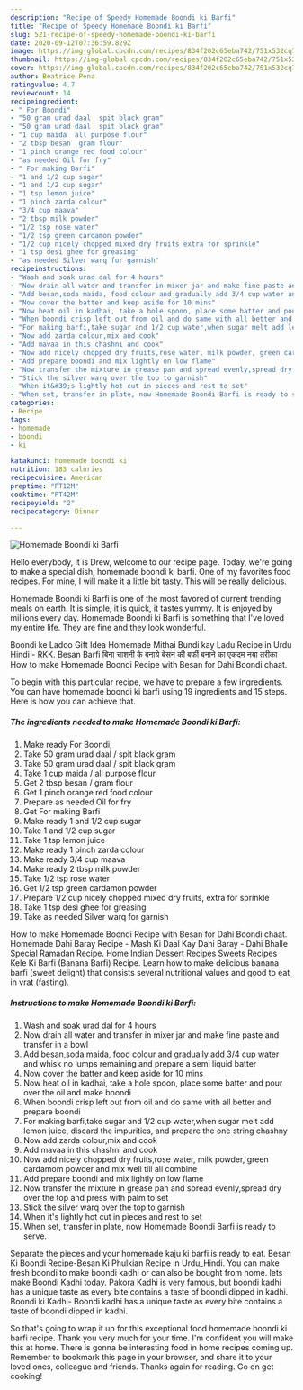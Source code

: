```yaml
---
description: "Recipe of Speedy Homemade Boondi ki Barfi"
title: "Recipe of Speedy Homemade Boondi ki Barfi"
slug: 521-recipe-of-speedy-homemade-boondi-ki-barfi
date: 2020-09-12T07:36:59.829Z
image: https://img-global.cpcdn.com/recipes/834f202c65eba742/751x532cq70/homemade-boondi-ki-barfi-recipe-main-photo.jpg
thumbnail: https://img-global.cpcdn.com/recipes/834f202c65eba742/751x532cq70/homemade-boondi-ki-barfi-recipe-main-photo.jpg
cover: https://img-global.cpcdn.com/recipes/834f202c65eba742/751x532cq70/homemade-boondi-ki-barfi-recipe-main-photo.jpg
author: Beatrice Pena
ratingvalue: 4.7
reviewcount: 14
recipeingredient:
- " For Boondi"
- "50 gram urad daal  spit black gram"
- "50 gram urad daal  spit black gram"
- "1 cup maida  all purpose flour"
- "2 tbsp besan  gram flour"
- "1 pinch orange red food colour"
- "as needed Oil for fry"
- " For making Barfi"
- "1 and 1/2 cup sugar"
- "1 and 1/2 cup sugar"
- "1 tsp lemon juice"
- "1 pinch zarda colour"
- "3/4 cup maava"
- "2 tbsp milk powder"
- "1/2 tsp rose water"
- "1/2 tsp green cardamon powder"
- "1/2 cup nicely chopped mixed dry fruits extra for sprinkle"
- "1 tsp desi ghee for greasing"
- "as needed Silver warq for garnish"
recipeinstructions:
- "Wash and soak urad dal for 4 hours"
- "Now drain all water and transfer in mixer jar and make fine paste and transfer in a bowl"
- "Add besan,soda maida, food colour and gradually add 3/4 cup water and whisk no lumps remaining and prepare a semi liquid batter"
- "Now cover the batter and keep aside for 10 mins"
- "Now heat oil in kadhai, take a hole spoon, place some batter and pour over the oil and make boondi"
- "When boondi crisp left out from oil and do same with all better and prepare boondi"
- "For making barfi,take sugar and 1/2 cup water,when sugar melt add lemon juice, discard the impurities, and prepare the one string chashny"
- "Now add zarda colour,mix and cook"
- "Add mavaa in this chashni and cook"
- "Now add nicely chopped dry fruits,rose water, milk powder, green cardamom powder and mix well till all combine"
- "Add prepare boondi and mix lightly on low flame"
- "Now transfer the mixture in grease pan and spread evenly,spread dry over the top and press with palm to set"
- "Stick the silver warq over the top to garnish"
- "When it&#39;s lightly hot cut in pieces and rest to set"
- "When set, transfer in plate, now Homemade Boondi Barfi is ready to serve."
categories:
- Recipe
tags:
- homemade
- boondi
- ki

katakunci: homemade boondi ki 
nutrition: 183 calories
recipecuisine: American
preptime: "PT12M"
cooktime: "PT42M"
recipeyield: "2"
recipecategory: Dinner

---
```



![Homemade Boondi ki Barfi](https://img-global.cpcdn.com/recipes/834f202c65eba742/751x532cq70/homemade-boondi-ki-barfi-recipe-main-photo.jpg)

Hello everybody, it is Drew, welcome to our recipe page. Today, we're going to make a special dish, homemade boondi ki barfi. One of my favorites food recipes. For mine, I will make it a little bit tasty. This will be really delicious.

Homemade Boondi ki Barfi is one of the most favored of current trending meals on earth. It is simple, it is quick, it tastes yummy. It is enjoyed by millions every day. Homemade Boondi ki Barfi is something that I've loved my entire life. They are fine and they look wonderful.

Boondi ke Ladoo Gift Idea Homemade Mithai Bundi kay Ladu Recipe in Urdu Hindi - RKK. Besan Barfi बिना चाशनी के बनाये बेसन की बर्फी बनाने का एकदम नया तरीका How to make Homemade Boondi Recipe with Besan for Dahi Boondi chaat.


To begin with this particular recipe, we have to prepare a few ingredients. You can have homemade boondi ki barfi using 19 ingredients and 15 steps. Here is how you can achieve that.

<!--inarticleads1-->

##### The ingredients needed to make Homemade Boondi ki Barfi:

1. Make ready  For Boondi,
1. Take 50 gram urad daal / spit black gram
1. Take 50 gram urad daal / spit black gram
1. Take 1 cup maida / all purpose flour
1. Get 2 tbsp besan / gram flour
1. Get 1 pinch orange red food colour
1. Prepare as needed Oil for fry
1. Get  For making Barfi
1. Make ready 1 and 1/2 cup sugar
1. Take 1 and 1/2 cup sugar
1. Take 1 tsp lemon juice
1. Make ready 1 pinch zarda colour
1. Make ready 3/4 cup maava
1. Make ready 2 tbsp milk powder
1. Take 1/2 tsp rose water
1. Get 1/2 tsp green cardamon powder
1. Prepare 1/2 cup nicely chopped mixed dry fruits, extra for sprinkle
1. Take 1 tsp desi ghee for greasing
1. Take as needed Silver warq for garnish


How to make Homemade Boondi Recipe with Besan for Dahi Boondi chaat. Homemade Dahi Baray Recipe - Mash Ki Daal Kay Dahi Baray - Dahi Bhalle Special Ramadan Recipe. Home Indian Dessert Recipes Sweets Recipes Kele Ki Barfi (Banana Barfi) Recipe. Learn how to make delicious banana barfi (sweet delight) that consists several nutritional values and good to eat in vrat (fasting). 

<!--inarticleads2-->

##### Instructions to make Homemade Boondi ki Barfi:

1. Wash and soak urad dal for 4 hours
1. Now drain all water and transfer in mixer jar and make fine paste and transfer in a bowl
1. Add besan,soda maida, food colour and gradually add 3/4 cup water and whisk no lumps remaining and prepare a semi liquid batter
1. Now cover the batter and keep aside for 10 mins
1. Now heat oil in kadhai, take a hole spoon, place some batter and pour over the oil and make boondi
1. When boondi crisp left out from oil and do same with all better and prepare boondi
1. For making barfi,take sugar and 1/2 cup water,when sugar melt add lemon juice, discard the impurities, and prepare the one string chashny
1. Now add zarda colour,mix and cook
1. Add mavaa in this chashni and cook
1. Now add nicely chopped dry fruits,rose water, milk powder, green cardamom powder and mix well till all combine
1. Add prepare boondi and mix lightly on low flame
1. Now transfer the mixture in grease pan and spread evenly,spread dry over the top and press with palm to set
1. Stick the silver warq over the top to garnish
1. When it&#39;s lightly hot cut in pieces and rest to set
1. When set, transfer in plate, now Homemade Boondi Barfi is ready to serve.


Separate the pieces and your homemade kaju ki barfi is ready to eat. Besan Ki Boondi Recipe-Besan Ki Phulkian Recipe in Urdu_Hindi. You can make fresh boondi to make boondi kadhi or can also be bought from home. lets make Boondi Kadhi today. Pakora Kadhi is very famous, but boondi kadhi has a unique taste as every bite contains a taste of boondi dipped in kadhi. Boondi ki Kadhi- Boondi kadhi has a unique taste as every bite contains a taste of boondi dipped in kadhi. 

So that's going to wrap it up for this exceptional food homemade boondi ki barfi recipe. Thank you very much for your time. I'm confident you will make this at home. There is gonna be interesting food in home recipes coming up. Remember to bookmark this page in your browser, and share it to your loved ones, colleague and friends. Thanks again for reading. Go on get cooking!
